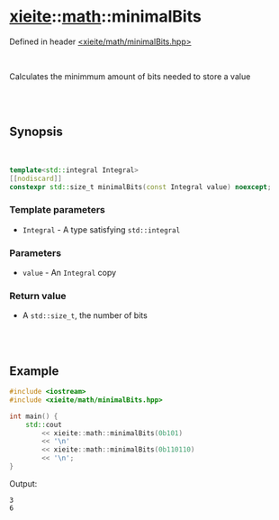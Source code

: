 # [xieite](../../README.md)::[math](../math.md)::minimalBits
Defined in header [<xieite/math/minimalBits.hpp>](../../include/xieite/math/minimalBits.hpp)

<br/>

Calculates the minimmum amount of bits needed to store a value

<br/><br/>

## Synopsis

<br/>

```cpp
template<std::integral Integral>
[[nodiscard]]
constexpr std::size_t minimalBits(const Integral value) noexcept;
```
### Template parameters
- `Integral` - A type satisfying `std::integral`
### Parameters
- `value` - An `Integral` copy
### Return value
- A `std::size_t`, the number of bits

<br/><br/>

## Example
```cpp
#include <iostream>
#include <xieite/math/minimalBits.hpp>

int main() {
	std::cout
		<< xieite::math::minimalBits(0b101)
		<< '\n'
		<< xieite::math::minimalBits(0b110110)
		<< '\n';
}
```
Output:
```
3
6
```

